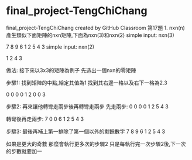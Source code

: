 # final_project-TengChiChang
final_project-TengChiChang created by GitHub Classroom
第17題
1.
nxn(n) 
產生類似下面矩陣的nxn矩陣,下面為nxn(3)和nxn(2)
simple input: nxn(3)

7     8     9
6     1     2
5     4     3
simple input: nxn(2)

1     2
4     3

做法:
接下來以3x3的矩陣為例子
先造出一個nxn的零矩陣


步驟1:
找到矩陣的中點,給定其值為1
找到其右邊一格以及右下一格為2.3

0     0     0
0     1     2
0     0     3


步驟2:
再來讓他轉彎走兩步後再轉彎走兩步
先走兩步:
0     0     0
0     1     2
5     4     3

轉彎後再走兩步:
7     0     0
6     1     2
5     4     3


步驟3:
最後再補上第一排除了第一個以外的剩餘數字
7     8     9
6     1     2
5     4     3

如果是更大的奇數
那麼會執行更多次的步驟2
只是每執行完一次步驟2後,下一次的步數就要加一

